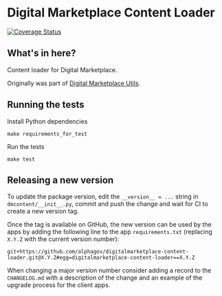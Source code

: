 Digital Marketplace Content Loader
==================================

[![Coverage Status](https://coveralls.io/repos/alphagov/digitalmarketplace-content-loader/badge.svg?branch=master&service=github)](https://coveralls.io/github/alphagov/digitalmarketplace-content-loader?branch=master)


## What's in here?

Content loader for Digital Marketplace.

Originally was part of [Digital Marketplace Utils](https://github.com/alphagov/digitalmarketplace-utils).


## Running the tests

Install Python dependencies

```
make requirements_for_test
```

Run the tests

```
make test
```


## Releasing a new version

To update the package version, edit the `__version__ = ...` string in `dmcontent/__init__.py`,
commit and push the change and wait for CI to create a new version tag.

Once the tag is available on GitHub, the new version can be used by the apps by adding the following
line to the app `requirements.txt` (replacing `X.Y.Z` with the current version number):

```
git+https://github.com/alphagov/digitalmarketplace-content-loader.git@X.Y.Z#egg=digitalmarketplace-content-loader==X.Y.Z
```

When changing a major version number consider adding a record to the `CHANGELOG.md` with a
description of the change and an example of the upgrade process for the client apps.
